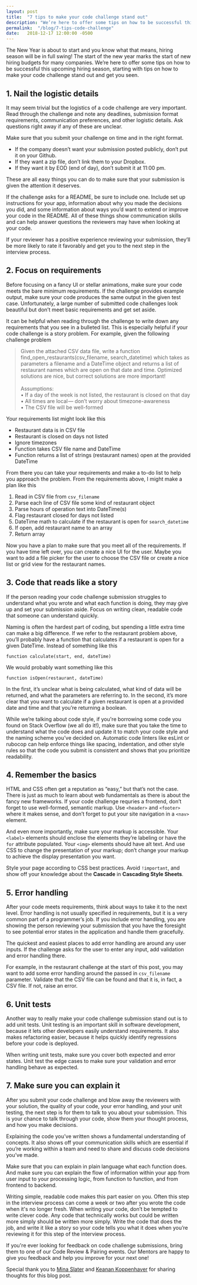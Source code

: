 ```yaml
---
layout: post
title:  "7 tips to make your code challenge stand out"
description: "We’re here to offer some tips on how to be successful this upcoming hiring season, starting with tips on how to make your code challenge stand out and get you seen."
permalink:  "/blog/7-tips-code-challenge"
date:   2018-12-17 12:00:00 -0500
---
```


The New Year is about to start and you know what that means, hiring season will be in full swing! The start of the new year marks the start of new hiring budgets for many companies. We’re here to offer some tips on how to be successful this upcoming hiring season, starting with tips on how to make your code challenge stand out and get you seen.

## 1. Nail the logistic details
It may seem trivial but the logistics of a code challenge are very important. Read through the challenge and note any deadlines, submission format requirements, communication preferences, and other logistic details. Ask questions right away if any of these are unclear.

Make sure that you submit your challenge on time and in the right format. 
* If the company doesn’t want your submission posted publicly, don’t put it on your Github. 
* If they want a zip file, don’t link them to your Dropbox. 
* If they want it by EOD (end of day), don’t submit it at 11:00 pm. 

These are all easy things you can do to make sure that your submission is given the attention it deserves.

If the challenge asks for a README, be sure to include one. Include set up instructions for your app, information about why you made the decisions you did, and some information about ways you’d want to extend or improve your code in the README. All of these things show communication skills and can help answer questions the reviewers may have when looking at your code. 

If your reviewer has a positive experience reviewing your submission, they’ll be more likely to rate it favorably and get you to the next step in the interview process.

## 2. Focus on requirements
Before focusing on a fancy UI or stellar animations, make sure your code meets the bare minimum requirements. If the challenge provides example output, make sure your code produces the same output in the given test case. Unfortunately, a large number of submitted code challenges look beautiful but don’t meet basic requirements and get set aside.

It can be helpful when reading through the challenge to write down any requirements that you see in a bulleted list. This is especially helpful if your code challenge is a story problem. For example, given the following challenge problem

>Given the attached CSV data file, write a function find_open_restaurants(csv_filename, search_datetime) which takes as parameters a filename and a DateTime object and returns a list of restaurant names which are open on that date and time. Optimized solutions are nice, but correct solutions are more important! <br/><br/>
    Assumptions:<br/>
     • If a day of the week is not listed, the restaurant is closed on that day <br/>
     • All times are local — don’t worry about timezone-awareness<br/>
     • The CSV file will be well-formed

Your requirements list might look like this
* Restaurant data is in CSV file
* Restaurant is closed on days not listed
* Ignore timezones
* Function takes CSV file name and DateTime
* Function returns a list of strings (restaurant names) open at the provided DateTime

From there you can take your requirements and make a to-do list to help you approach the problem. From the requirements above, I might make a plan like this
1. Read in CSV file from `csv_filename`
2. Parse each line of CSV file some kind of restaurant object
3. Parse hours of operation text into DateTime(s)
4. Flag restaurant closed for days not listed
5. DateTime math to calculate if the restaurant is open for `search_datetime`
6. If open, add restaurant name to an array
7. Return array

Now you have a plan to make sure that you meet all of the requirements. If you have time left over, you can create a nice UI for the user. Maybe you want to add a file picker for the user to choose the CSV file or create a nice list or grid view for the restaurant names. 

## 3. Code that reads like a story
If the person reading your code challenge submission struggles to understand what you wrote and what each function is doing, they may give up and set your submission aside. Focus on writing clean, readable code that someone can understand quickly. 

Naming is often the hardest part of coding, but spending a little extra time can make a big difference. If we refer to the restaurant problem above, you’ll probably have a function that calculates if a restaurant is open for a given DateTime. Instead of something like this
```
function calculate(start, end, dateTime)
```
We would probably want something like this
```
function isOpen(restaurant, dateTime)
```
In the first, it’s unclear what is being calculated, what kind of data will be returned, and what the parameters are referring to. In the second, it’s more clear that you want to calculate if a given restaurant is open at a provided date and time and that you’re returning a boolean.

While we’re talking about code style, if you're borrowing some code you found on Stack Overflow (we all do it!), make sure that you take the time to understand what the code does and update it to match your code style and the naming scheme you’ve decided on. Automatic code linters like esLint or rubocop can help enforce things like spacing, indentation, and other style rules so that the code you submit is consistent and shows that you prioritize readability.

## 4. Remember the basics
HTML and CSS often get a reputation as “easy,” but that’s not the case. There is just as much to learn about web fundamentals as there is about the fancy new frameworks. If your code challenge requries a frontend, don’t forget to use well-formed, semantic markup. Use `<header>` and `<footer>` where it makes sense, and don’t forget to put your site navigation in a `<nav>` element.

And even more importantly, make sure your markup is accessible. Your `<label>` elements should enclose the elements they’re labeling or have the `for` attribute populated. Your `<img>` elements should have alt text. And use CSS to change the presentation of your markup; don’t change your markup to achieve the display presentation you want.

Style your page according to CSS best practices. Avoid `!important`, and show off your knowledge about the **Cascade** in **Cascading Style Sheets**.

## 5. Error handling
After your code meets requirements, think about ways to take it to the next level. Error handling is not usually specified in requirements, but it is a very common part of a programmer’s job. If you include error handling, you are showing the person reviewing your submission that you have the foresight to see potential error states in the application and handle them gracefully. 

The quickest and easiest places to add error handling are around any user inputs. If the challenge asks for the user to enter any input, add validation and error handling there.

For example, in the restaurant challenge at the start of this post, you may want to add some error handling around the passed in `csv_filename` parameter. Validate that the CSV file can be found and that it is, in fact, a CSV file. If not, raise an error.

## 6. Unit tests
Another way to really make your code challenge submission stand out is to add unit tests. Unit testing is an important skill in software development, because it lets other developers easily understand requirements. It also makes refactoring easier, because it helps quickly identify regressions before your code is deployed.

When writing unit tests, make sure you cover both expected and error states. Unit test the edge cases to make sure your validation and error handling behave as expected.

## 7. Make sure you can explain it
After you submit your code challenge and blow away the reviewers with your solution, the quality of your code, your error handling, and your unit testing, the next step is for them to talk to you about your submission. This is your chance to talk through your code, show them your thought process, and how you make decisions. 

Explaining the code you’ve written shows a fundamental understanding of concepts. It also shows off your communication skills which are essential if you’re working within a team and need to share and discuss code decisions you’ve made. 

Make sure that you can explain in plain language what each function does. And make sure you can explain the flow of information within your app from user input to your processing logic, from function to function, and from frontend to backend. 

Writing simple, readable code makes this part easier on you. Often this step in the interview process can come a week or two after you wrote the code when it's no longer fresh. When writing your code, don’t be tempted to write clever code. Any code that technically works but could be written more simply should be written more simply. Write the code that does the job, and write it like a story so your code tells you what it does when you’re reviewing it for this step of the interview process.

If you're ever looking for feedback on code challenge submissions, bring them to one of our Code Review & Pairing events. Our Mentors are happy to give you feedback and help you improve for your next one!

Special thank you to [Mina Slater](https://twitter.com/minar528) and [Keanan Koppenhaver](https://twitter.com/KKoppenhaver) for sharing thoughts for this blog post.
